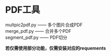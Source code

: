 # PDF工具

multpic2pdf.py   ——  多个图片合成PDF  
merge_pdf.py     ——  合并多个PDF  
segment_pdf.py   ——  PDF切分  

**若仅需使用部分功能，仅需安装对应的requements**
